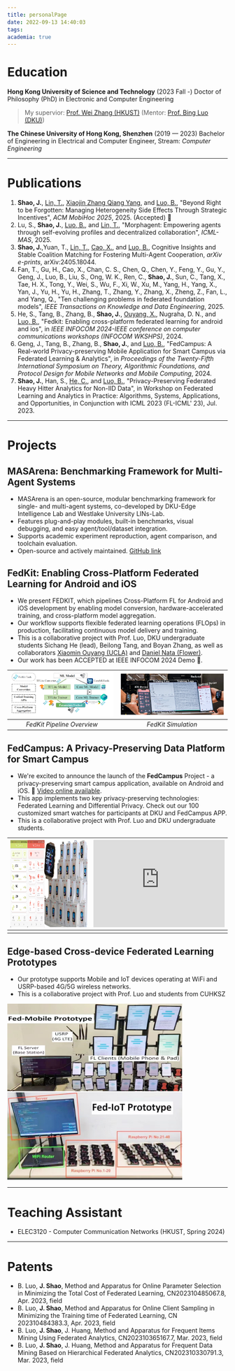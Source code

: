 ```yaml
---
title: personalPage
date: 2022-09-13 14:40:03
tags: 
academia: true
---
```


# Education 
**Hong Kong University of Science and Technology** (2023 Fall -)
Doctor of Philosophy (PhD) in Electronic and Computer Engineering
> My supervior: [Prof. Wei Zhang (HKUST)](https://seng.hkust.edu.hk/about/people/faculty/wei-zhang) (Mentor: [Prof. Bing Luo (DKU)](https://luobing1008.github.io/))

**The Chinese University of Hong Kong, Shenzhen** (2019 — 2023)
Bachelor of Engineering in Electrical and Computer Engineer, Stream: *Computer Engineering*

----

# Publications
<ol>
<li><b>Shao, J.</b>, <a href="https://tlin-taolin.github.io/">Lin, T.</a>, <a href="https://xiaojin319.github.io/" >Xiaojin Zhang </a> <a href="https://seng.hkust.edu.hk/about/people/faculty/qiang-yang"> Qiang Yang</a>, and <a href="https://luobing1008.github.io/">Luo, B.</a>, "Beyond Right to be Forgotten: Managing Heterogeneity Side Effects Through Strategic Incentives", <i>ACM MobiHoc 2025</i>, 2025. (Accepted) 🎉</li>
<li>Lu, S., <b>Shao, J.</b>, <a href="https://luobing1008.github.io/">Luo, B.</a>, and <a href="https://tlin-taolin.github.io/">Lin, T.</a>, "Morphagent: Empowering agents through self-evolving profiles and decentralized collaboration", <i>ICML-MAS</i>, 2025.</li>
<li><b>Shao, J.</b>,Yuan, T., <a href="https://tlin-taolin.github.io/">Lin, T.</a>, <a href="https://ece.hkust.edu.hk/eexcao">Cao, X.</a>, and <a href="https://luobing1008.github.io/">Luo, B.</a>, Cognitive Insights and Stable Coalition Matching for Fostering Multi-Agent Cooperation, <i>arXiv e-prints</i>, arXiv:2405.18044.</li>
<li>Fan, T., Gu, H., Cao, X., Chan, C. S., Chen, Q., Chen, Y., Feng, Y., Gu, Y., Geng, J., Luo, B.</a>, Liu, S., Ong, W. K., Ren, C., <b>Shao, J.</b>, Sun, C., Tang, X., Tae, H. X., Tong, Y., Wei, S., Wu, F., Xi, W., Xu, M., Yang, H., Yang, X., Yan, J., Yu, H., Yu, H., Zhang, T., Zhang, Y., Zhang, X., Zheng, Z., Fan, L., and Yang, Q., "Ten challenging problems in federated foundation models", <i>IEEE Transactions on Knowledge and Data Engineering</i>, 2025.</li>
<li>He, S., Tang, B., Zhang, B., <b>Shao, J.</b>, <a href="https://xmouyang.github.io/">Ouyang, X.</a>, Nugraha, D. N., and <a href="https://luobing1008.github.io/">Luo, B.</a>, "Fedkit: Enabling cross-platform federated learning for android and ios", in <i>IEEE INFOCOM 2024-IEEE conference on computer communications workshops (INFOCOM WKSHPS)</i>, 2024.</li>
<li>Geng, J., Tang, B., Zhang, B., <b>Shao, J.</b>, and <a href="https://luobing1008.github.io/">Luo, B.</a>, "FedCampus: A Real-world Privacy-preserving Mobile Application for Smart Campus via Federated Learning & Analytics", in <i>Proceedings of the Twenty-Fifth International Symposium on Theory, Algorithmic Foundations, and Protocol Design for Mobile Networks and Mobile Computing</i>, 2024.</li>
<li><b>Shao, J.</b>, Han, S., <a href="https://chaoyanghe.com/">He, C.</a>, and <a href="https://luobing1008.github.io/">Luo, B.</a>, "Privacy-Preserving Federated Heavy Hitter Analytics for Non-IID Data", in Workshop on Federated Learning and Analytics in Practice: Algorithms, Systems, Applications, and Opportunities, in Conjunction with ICML 2023 (FL-ICML' 23), Jul. 2023.</li>
</ol>

-----

# Projects
## MASArena: Benchmarking Framework for Multi-Agent Systems
* MASArena is an open-source, modular benchmarking framework for single- and multi-agent systems, co-developed by DKU-Edge Intelligence Lab and Westlake University LINs-Lab.
* Features plug-and-play modules, built-in benchmarks, visual debugging, and easy agent/tool/dataset integration.
* Supports academic experiment reproduction, agent comparison, and toolchain evaluation.
* Open-source and actively maintained. [GitHub link](https://github.com/LINs-lab/MASArena)

## FedKit: Enabling Cross-Platform Federated Learning for Android and iOS
* We present FEDKIT, which pipelines Cross-Platform FL for Android and iOS development by enabling model conversion, hardware-accelerated training, and cross-platform model aggregation. 
* Our workflow supports flexible federated learning operations (FLOps) in production, facilitating continuous model delivery and training.
* This is a collaborative project with Prof. Luo, DKU undergraduate students Sichang He (lead), Beilong Tang, and Boyan Zhang, as well as collaborators [Xiaomin Ouyang (UCLA)](https://xmouyang.github.io/) and [Daniel Nata (Flower)](linkedin.com/in/daniel-nugraha).
* Our work has been ACCEPTED at IEEE INFOCOM 2024 Demo 🎉.


| ![FedKit Model](../imgs/FedKitModel.png) | ![FedKit](../imgs/FedKit.jpg) |
|:---:|:---:|
| *FedKit Pipeline Overview* | *FedKit Simulation* | 

## FedCampus: A Privacy-Preserving Data Platform for Smart Campus
* We're excited to announce the launch of the **FedCampus** Project - a privacy-preserving smart campus application, available on Android and iOS. 🎉 <a href="https://www.bilibili.com/video/BV1da4y197ne/">Video online available</a>.
* This app implements two key privacy-preserving technologies: Federated Learning and Differential Privacy. Check out our 100 customized smart watches for participants at DKU and FedCampus APP.
* This is a collaborative project with Prof. Luo and DKU undergraduate students.

|<img src="../imgs/FedCampus.png" alt="FedCampus" height="200"/>| <iframe src="https://player.bilibili.com/player.html?aid=664682090&bvid=BV1da4y197ne&cid=1367652871&p=1" scrolling="no" border="0" frameborder="no" framespacing="0" allowfullscreen="true" height="200"> </iframe>|
|:---:|:---:|
|  | | 




## Edge-based Cross-device Federated Learning Prototypes
* Our prototype supports Mobile and IoT devices operating at WiFi and USRP-based 4G/5G wireless networks.
* This is a collaborative project with Prof. Luo and students from CUHKSZ

<div>
<img src="../imgs/sys.jpeg" alt="sys" width="400" height="200" />
<img src="../imgs/iot.jpeg" alt="iot" width="400" height="200" />
</div>

---
# Teaching Assistant
* ELEC3120 - Computer Communication Networks (HKUST, Spring 2024)

---

# Patents

- B. Luo, **J. Shao**, Method and Apparatus for Online Parameter Selection in Minimizing the Total Cost of Federated Learning, CN202310485067.8, Apr. 2023, field
- B. Luo, **J. Shao**, Method and Apparatus for Online Client Sampling in Minimizing the Training time of Federated Learning, CN 202310484383.3, Apr. 2023, field
- B. Luo, **J. Shao**, J. Huang, Method and Apparatus for Frequent Items Mining Using Federated Analytics, CN202310365167.7, Mar. 2023, field
- B. Luo, **J. Shao**, J. Huang, Method and Apparatus for Frequent Data Mining Based on Hierarchical Federated Analytics, CN202310330791.3, Mar. 2023, field